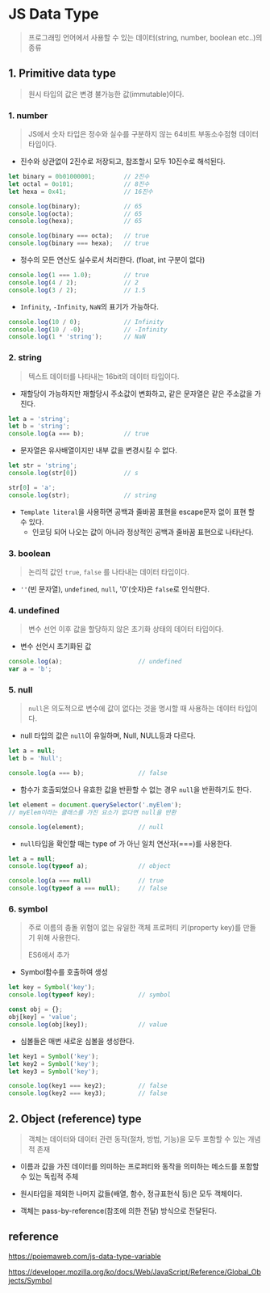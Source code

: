# JS Data Type

>프로그래밍 언어에서 사용할 수 있는 데이터(string, number, boolean etc..)의 종류



## 1. Primitive data type

> 원시 타입의 값은 변경 불가능한 값(immutable)이다.



### 1. number

> JS에서 숫자 타입은 정수와 실수를 구분하지 않는 64비트 부동소수점형 데이터 타입이다.



- 진수와 상관없이 2진수로 저장되고, 참조할시 모두 10진수로 해석된다.

```js
let binary = 0b01000001; 		// 2진수
let octal = 0o101;       		// 8진수
let hexa = 0x41;          		// 16진수

console.log(binary);			// 65
console.log(octa);				// 65
console.log(hexa);				// 65

console.log(binary === octa);	// true
console.log(binary === hexa);	// true
```



- 정수의 모든 연산도 실수로서 처리한다. (float, int 구분이 없다)

```js
console.log(1 === 1.0);			// true
console.log(4 / 2);				// 2
console.log(3 / 2);				// 1.5
```



- `Infinity`, `-Infinity`, `NaN`의 표기가 가능하다.

```js
console.log(10 / 0);			// Infinity
console.log(10 / -0);			// -Infinity
console.log(1 * 'string');		// NaN
```





### 2. string

>텍스트 데이터를 나타내는 16bit의 데이터 타입이다.



- 재할당이 가능하지만 재할당시 주소값이 변화하고, 같은 문자열은 같은 주소값을 가진다.

```js
let a = 'string';
let b = 'string';
console.log(a === b);			// true
```



- 문자열은 유사배열이지만 내부 값을 변경시킬 수 없다.

```js
let str = 'string';
console.log(str[0])				// s

str[0] = 'a';
console.log(str);				// string
```



- `Template literal`을 사용하면 공백과 줄바꿈 표현을 escape문자 없이 표현 할 수 있다.
  - 인코딩 되어 나오는 값이 아니라 정상적인 공백과 줄바꿈 표현으로 나타난다.





### 3. boolean

> 논리적 값인 `true`, `false` 를 나타내는 데이터 타입이다.



- `''`(빈 문자열), `undefined`, `null`, '0'(숫자)은 `false`로 인식한다.





### 4. undefined

> 변수 선언 이후 값을 할당하지 않은 초기화 상태의 데이터 타입이다.



- 변수 선언시 초기화된 값

```js
console.log(a);						// undefined
var a = 'b';
```





### 5. null

> `null`은 의도적으로 변수에 값이 없다는 것을 명시할 때 사용하는 데이터 타입이다.



- null 타입의 값은 `null`이 유일하며, Null, NULL등과 다르다.

```js
let a = null;
let b = 'Null';

console.log(a === b);				// false
```



- 함수가 호출되었으나 유효한 값을 반환할 수 없는 경우 `null`을 반환하기도 한다.

```js
let element = document.querySelector('.myElem');
// myElem이라는 클래스를 가진 요소가 없다면 null을 반환

console.log(element);				// null
```



- `null`타입을 확인할 때는 type of 가 아닌 일치 연산자(===)를 사용한다.

```js
let a = null;
console.log(typeof a);				// object

console.log(a === null)				// true
console.log(typeof a === null); 	// false
```





### 6. symbol

> 주로 이름의 충돌 위험이 없는 유일한 객체 프로퍼티 키(property key)를 만들기 위해 사용한다.
>
> ES6에서 추가



- Symbol함수를 호출하여 생성

```js
let key = Symbol('key');
console.log(typeof key);			// symbol

const obj = {};
obj[key] = 'value';
console.log(obj[key]);				// value
```



- 심볼들은 매번 새로운 심볼을 생성한다.

```js
let key1 = Symbol('key');
let key2 = Symbol('key');
let key3 = Symbol('key');

console.log(key1 === key2);			// false
console.log(key2 === key3);			// false
```









## 2. Object (reference) type

> 객체는 데이터와 데이터 관련 동작(절차, 방법, 기능)을 모두 포함할 수 있는 개념적 존재



- 이름과 값을 가진 데이터를 의미하는 프로퍼티와 동작을 의미하는 메소드를 포함할 수 있는 독립적 주체

- 원시타입을 제외한 나머지 값들(배열, 함수, 정규표현식 등)은 모두 객체이다.

- 객체는 pass-by-reference(참조에 의한 전달) 방식으로 전달된다.







## reference

https://poiemaweb.com/js-data-type-variable

https://developer.mozilla.org/ko/docs/Web/JavaScript/Reference/Global_Objects/Symbol
